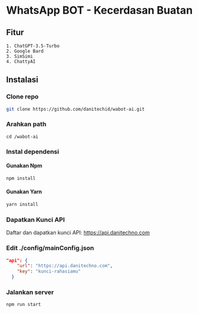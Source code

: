 # WhatsApp BOT - Kecerdasan Buatan
## Fitur
`1. ChatGPT-3.5-Turbo`<br>
`2. Google Bard`<br>
`3. SimSimi`<br>
`4. ChattyAI`

## Instalasi
### Clone repo
```bash
git clone https://github.com/danitechid/wabot-ai.git
```

### Arahkan path
```
cd /wabot-ai
```

### Instal dependensi
#### Gunakan Npm
```bash
npm install
```
#### Gunakan Yarn
```bash
yarn install
```

### Dapatkan Kunci API
Daftar dan dapatkan kunci API: <a href="https://api.danitechno.com">https://api.danitechno.com</a>

### Edit ./config/mainConfig.json
```json
"api": {
    "url": "https://api.danitechno.com",
    "key": "kunci-rahasiamu"
  }
```

### Jalankan server
```bash
npm run start
```
